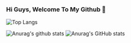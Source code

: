 ### Hi Guys, Welcome To My Github 👋

<!--
**8pig/8pig** is a ✨ _special_ ✨ repository because its `README.md` (this file) appears on your GitHub profile.

Here are some ideas to get you started:

- 🔭 I’m currently working on ...
- 🌱 I’m currently learning ...
- 👯 I’m looking to collaborate on ...
- 🤔 I’m looking for help with ...
- 💬 Ask me about ...
- 📫 How to reach me: ...
- 😄 Pronouns: ...
- ⚡ Fun fact: ...

-->
![Top Langs](https://github-readme-stats.vercel.app/api/top-langs/?username=8pig&layout=compact&show_owner=true)

![Anurag's github stats](https://github-readme-stats.vercel.app/api?username=8pig&show_icons=true&title_color=46BAEB&icon_color=46BAEB")
![Anurag's GitHub stats](https://github-readme-stats.vercel.app/api?username=8pig&show_icons=true&theme=radical)
